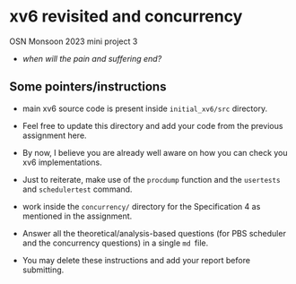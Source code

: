 # xv6 revisited and concurrency
OSN Monsoon 2023 mini project 3

- *when will the pain and suffering end?*

## Some pointers/instructions
- main xv6 source code is present inside `initial_xv6/src` directory.
- Feel free to update this directory and add your code from the previous assignment here.
- By now, I believe you are already well aware on how you can check you xv6 implementations. 
- Just to reiterate, make use of the `procdump` function and the `usertests` and `schedulertest` command.
- work inside the `concurrency/` directory for the Specification 4 as mentioned in the assignment.

- Answer all the theoretical/analysis-based questions (for PBS scheduler and the concurrency questions) in a single `md `file.
- You may delete these instructions and add your report before submitting. 

